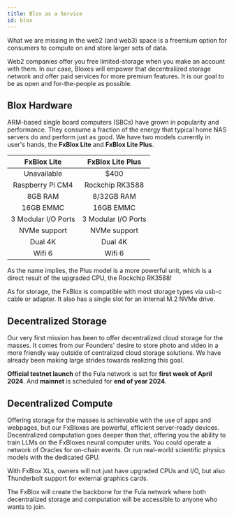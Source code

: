 ```yaml
---
title: Blox as a Service
id: blox
---
```

What we are missing in the web2 (and web3) space is a freemium option for consumers to compute on and store larger sets of data.

Web2 companies offer you free limited-storage when you make an account with them. In our case, Bloxes will empower that decentralized storage network and offer paid services for more premium features. It is our goal to be as open and for-the-people as possible.

## Blox Hardware

ARM-based single board computers (SBCs) have grown in popularity and performance. They consume a fraction of the energy that typical home NAS servers do and perform just as good. We have two models currently in user's hands, the **FxBlox Lite** and **FxBlox Lite Plus**.

| FxBlox Lite | FxBlox Lite Plus  |
|     :-:     |         :-:       |
|  Unavailable |     $400     |
| Raspberry Pi CM4  | Rockchip RK3588 |
|  8GB RAM   | 8/32GB RAM  |
|  16GB EMMC | 16GB EMMC |
|  3 Modular I/O Ports | 3 Modular I/O Ports |
|  NVMe support | NVMe support |
|  Dual 4K | Dual 4K |
|  Wifi 6 | Wifi 6 |

As the name implies, the Plus model is a more powerful unit, which is a direct result of the upgraded CPU, the Rockchip RK3588!

As for storage, the FxBlox is compatible with most storage types via usb-c cable or adapter. It also has a single slot for an internal M.2 NVMe drive.

## Decentralized Storage
Our very first mission has been to offer decentralized cloud storage for the masses. It comes from our Founders' desire to store photo and video in a more friendly way outside of centralized cloud storage solutions. We have already been making large strides towards realizing this goal. 

**Official testnet launch** of the Fula network is set for **first week of April 2024**. And **mainnet** is scheduled for **end of year 2024**.

## Decentralized Compute
Offering storage for the masses is achievable with the use of apps and webpages, but our FxBloxes are powerful, efficient server-ready devices. Decentralized computation goes deeper than that, offering you the ability to train LLMs on the FxBloxes neural computer units. You could operate a network of Oracles for on-chain events. Or run real-world scientific physics models with the dedicated GPU. 

With FxBlox XLs, owners will not just have upgraded CPUs and I/O, but also Thunderbolt support for external graphics cards.

The FxBlox will create the backbone for the Fula network where both decentralized storage and computation will be accessible to anyone who wants to join.
